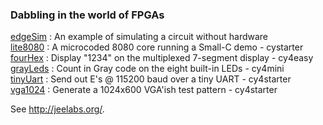 ### Dabbling in the world of FPGAs

[edgeSim](quartus/edgeSim/) :
An example of simulating a circuit without hardware  
[lite8080](quartus/lite8080/) :
A microcoded 8080 core running a Small-C demo - cystarter  
[fourHex](quartus/fourHex/) :
Display "1234" on the multiplexed 7-segment display - cy4easy  
[grayLeds](quartus/grayLeds/) :
Count in Gray code on the eight built-in LEDs - cy4mini  
[tinyUart](quartus/tinyUart/) :
Send out E's @ 115200 baud over a tiny UART - cy4starter  
[vga1024](quartus/vga1024/) :
Generate a 1024x600 VGA'ish test pattern - cy4starter  

See <http://jeelabs.org/>.
